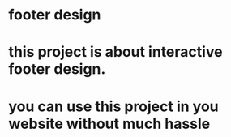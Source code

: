 # footer design 
# this project is about interactive footer design.
# you can use this project in you website without much hassle 
